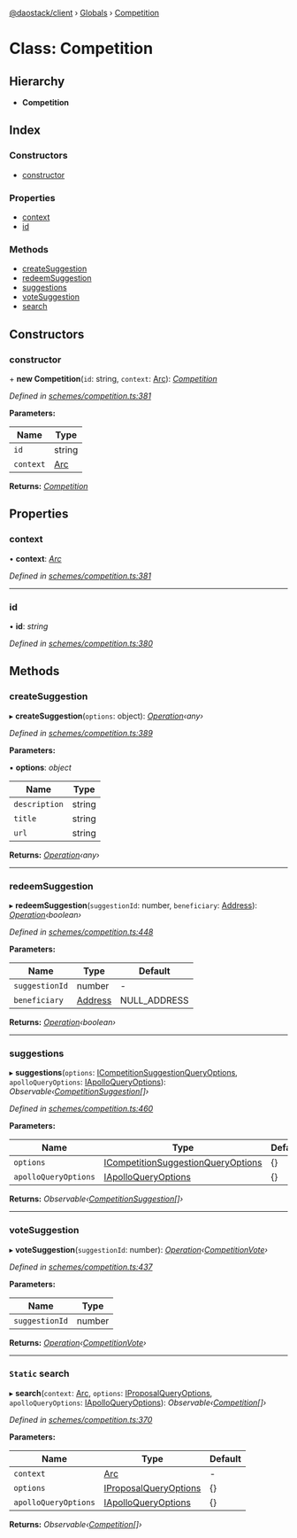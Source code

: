 [@daostack/client](../README.md) › [Globals](../globals.md) › [Competition](competition.md)

# Class: Competition

## Hierarchy

* **Competition**

## Index

### Constructors

* [constructor](competition.md#constructor)

### Properties

* [context](competition.md#context)
* [id](competition.md#id)

### Methods

* [createSuggestion](competition.md#createsuggestion)
* [redeemSuggestion](competition.md#redeemsuggestion)
* [suggestions](competition.md#suggestions)
* [voteSuggestion](competition.md#votesuggestion)
* [search](competition.md#static-search)

## Constructors

###  constructor

\+ **new Competition**(`id`: string, `context`: [Arc](arc.md)): *[Competition](competition.md)*

*Defined in [schemes/competition.ts:381](https://github.com/daostack/client/blob/aa9723f/src/schemes/competition.ts#L381)*

**Parameters:**

Name | Type |
------ | ------ |
`id` | string |
`context` | [Arc](arc.md) |

**Returns:** *[Competition](competition.md)*

## Properties

###  context

• **context**: *[Arc](arc.md)*

*Defined in [schemes/competition.ts:381](https://github.com/daostack/client/blob/aa9723f/src/schemes/competition.ts#L381)*

___

###  id

• **id**: *string*

*Defined in [schemes/competition.ts:380](https://github.com/daostack/client/blob/aa9723f/src/schemes/competition.ts#L380)*

## Methods

###  createSuggestion

▸ **createSuggestion**(`options`: object): *[Operation](../globals.md#operation)‹any›*

*Defined in [schemes/competition.ts:389](https://github.com/daostack/client/blob/aa9723f/src/schemes/competition.ts#L389)*

**Parameters:**

▪ **options**: *object*

Name | Type |
------ | ------ |
`description` | string |
`title` | string |
`url` | string |

**Returns:** *[Operation](../globals.md#operation)‹any›*

___

###  redeemSuggestion

▸ **redeemSuggestion**(`suggestionId`: number, `beneficiary`: [Address](../globals.md#address)): *[Operation](../globals.md#operation)‹boolean›*

*Defined in [schemes/competition.ts:448](https://github.com/daostack/client/blob/aa9723f/src/schemes/competition.ts#L448)*

**Parameters:**

Name | Type | Default |
------ | ------ | ------ |
`suggestionId` | number | - |
`beneficiary` | [Address](../globals.md#address) |  NULL_ADDRESS |

**Returns:** *[Operation](../globals.md#operation)‹boolean›*

___

###  suggestions

▸ **suggestions**(`options`: [ICompetitionSuggestionQueryOptions](../interfaces/icompetitionsuggestionqueryoptions.md), `apolloQueryOptions`: [IApolloQueryOptions](../interfaces/iapolloqueryoptions.md)): *Observable‹[CompetitionSuggestion](competitionsuggestion.md)[]›*

*Defined in [schemes/competition.ts:460](https://github.com/daostack/client/blob/aa9723f/src/schemes/competition.ts#L460)*

**Parameters:**

Name | Type | Default |
------ | ------ | ------ |
`options` | [ICompetitionSuggestionQueryOptions](../interfaces/icompetitionsuggestionqueryoptions.md) |  {} |
`apolloQueryOptions` | [IApolloQueryOptions](../interfaces/iapolloqueryoptions.md) |  {} |

**Returns:** *Observable‹[CompetitionSuggestion](competitionsuggestion.md)[]›*

___

###  voteSuggestion

▸ **voteSuggestion**(`suggestionId`: number): *[Operation](../globals.md#operation)‹[CompetitionVote](competitionvote.md)›*

*Defined in [schemes/competition.ts:437](https://github.com/daostack/client/blob/aa9723f/src/schemes/competition.ts#L437)*

**Parameters:**

Name | Type |
------ | ------ |
`suggestionId` | number |

**Returns:** *[Operation](../globals.md#operation)‹[CompetitionVote](competitionvote.md)›*

___

### `Static` search

▸ **search**(`context`: [Arc](arc.md), `options`: [IProposalQueryOptions](../interfaces/iproposalqueryoptions.md), `apolloQueryOptions`: [IApolloQueryOptions](../interfaces/iapolloqueryoptions.md)): *Observable‹[Competition](competition.md)[]›*

*Defined in [schemes/competition.ts:370](https://github.com/daostack/client/blob/aa9723f/src/schemes/competition.ts#L370)*

**Parameters:**

Name | Type | Default |
------ | ------ | ------ |
`context` | [Arc](arc.md) | - |
`options` | [IProposalQueryOptions](../interfaces/iproposalqueryoptions.md) |  {} |
`apolloQueryOptions` | [IApolloQueryOptions](../interfaces/iapolloqueryoptions.md) |  {} |

**Returns:** *Observable‹[Competition](competition.md)[]›*
